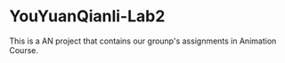 # YouYuanQianli-Lab2
This is a AN project that contains our grounp's assignments in Animation Course.

 
